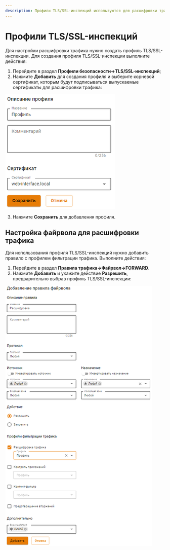 ```yaml
---
description: Профили TLS/SSL-инспекций используются для расшифровки трафика и его передачи на проверку модулям контент-фильтра, контроля приложений, предотвращения вторжений.
---
```


# Профили TLS/SSL-инспекций

Для настройки расшифровки трафика нужно создать профиль TLS/SSL-инспекции.
Для создания профиля TLS/SSL-инспекции выполните действия:

1. Перейдите в раздел **Профили безопасности->TLS/SSL-инспекций**;
2. Нажмите **Добавить** для создания профиля и выберите корневой сертификат, которым будут подписываться выпускаемые сертификаты для расшифровки трафика:

![](../../../.gitbook/assets/tls-ssl-inspection1.png)

3. Нажмите **Сохранить** для добавления профиля.

## Настройка файрвола для расшифровки трафика

Для использования профиля TLS/SSL-инспекций нужно добавить правило с профилем фильтрации трафика. Выполните действия:

1. Перейдите в раздел **Правила трафика->Файрвол->FORWARD**.
2. Нажмите **Добавить** и укажите действие **Разрешить**, предварительно выбрав профиль TLS/SSL-инспекции:

![](../../../.gitbook/assets/tls-ssl-inspection2.png)

